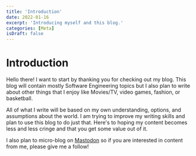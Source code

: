 ```yaml
---
title: 'Introduction'
date: 2022-01-16
excerpt: 'Introducing myself and this blog.'
categories: [Meta]
isDraft: false
---
```


# Introduction

Hello there! I want to start by thanking you for checking out my blog. This blog will contain mostly Software Engineering topics but I also plan to write about other things that I enjoy like Movies/TV, video games, fashion, or basketball.

All of what I write will be based on my own understanding, options, and assumptions about the world. I am trying to improve my writing skills and plan to use this blog to do just that. Here's to hoping my content becomes less and less cringe and that you get some value out of it.

I also plan to micro-blog on [Mastodon](https://mastodon.social/@marcusvirginia) so if you are interested in content from me, please give me a follow!
